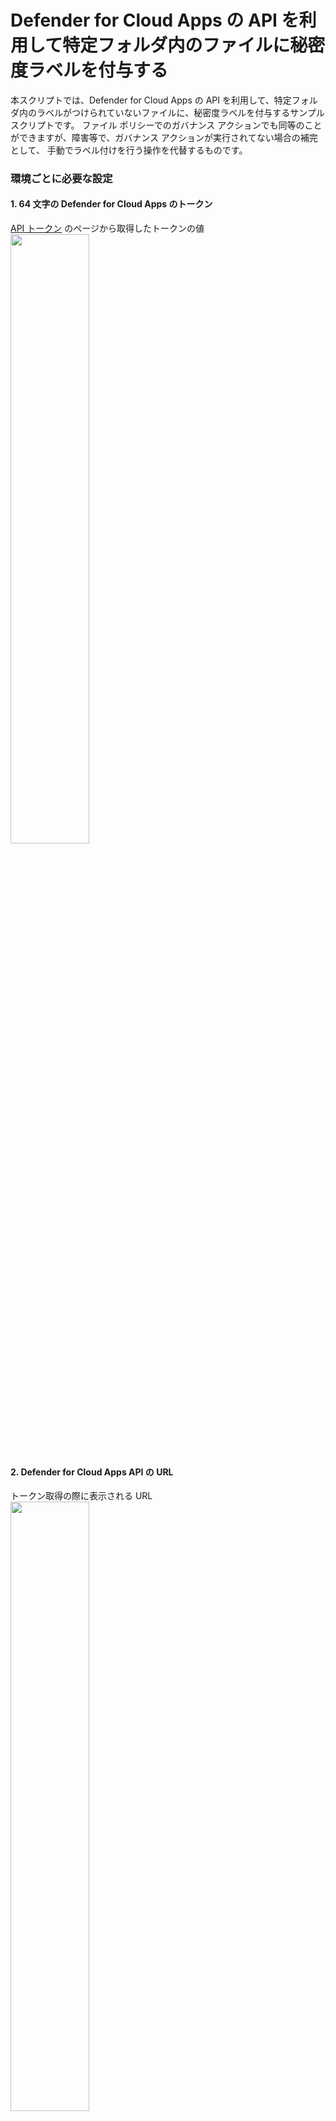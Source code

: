# Defender for Cloud Apps の API を利用して特定フォルダ内のファイルに秘密度ラベルを付与する
本スクリプトでは、Defender for Cloud Apps の API を利用して、特定フォルダ内のラベルがつけられていないファイルに、秘密度ラベルを付与するサンプル スクリプトです。
ファイル ポリシーでのガバナンス アクションでも同等のことができますが、障害等で、ガバナンス アクションが実行されてない場合の補完として、
手動でラベル付けを行う操作を代替するものです。

### 環境ごとに必要な設定
#### 1. 64 文字の Defender for Cloud Apps のトークン
[API トークン](https://security.microsoft.com/cloudapps/settings?tabid=apiTokens) のページから取得したトークンの値<br/>
<img src="https://github.com/YoshihiroIchinose/E5Comp/blob/main/img/MDA_Autolabel4.png" width="50%">  
#### 2. Defender for Cloud Apps API の URL
トークン取得の際に表示される URL<br/>
<img src="https://github.com/YoshihiroIchinose/E5Comp/blob/main/img/MDA_Autolabel3.png" width="50%">  
#### 3. 対象とするアプリのインスタンス番号
ファイル ページなどからアプリをクリックした際に表示されるアプリのページの URL で /service-app/ の後に続く数字<br/>
<img src="https://github.com/YoshihiroIchinose/E5Comp/blob/main/img/MDA_Autolabel1.png" width="50%">  
#### 4. 対象とするフォルダのファイル ID
ファイル ページで、対象としたいファルダを表示し、詳細情報の中にある "ファイル ID" の値<br/>
<img src="https://github.com/YoshihiroIchinose/E5Comp/blob/main/img/MDA_Autolabel2.png" width="50%">
#### 5. 付与する秘密度ラベルの表示名

### 必要に応じて調整する項目
1. 一度のクエリで取得するアイテム数 (本スクリプトでは、更新日時の降順で 100 )
2. ラベル付けの対象とするファイルの更新日時の範囲 (本スクリプトでは、直近 1-24 時間前の間に更新されたファイルを対象)
   
## 本スクリプトの処理内容
1. 秘密度ラベル一覧を取得し、秘密度ラベルの ID を取得する
2. 指定されたフォルダ内のサブ フォルダを再帰的にクエリし、対象となるサブ フォルダを特定する
3. 対象となるフォルダの直下にある更新日時が対象の範囲で、秘密度ラベルが付与されていないファイルをすべて取得する
4. 対象となるファイルに対して、ラベル付け操作をキックする

### スクリプト本体
~~~PowerShell
#<--Parameters
#should be replaced by the tenant domain and URL, which can be found when you get a MDA API Token
$baseUrl="xxxxxx.us3.portal.cloudappsecurity.com"

#64 chacters, should be obtained via MDA API Token page
$Token="xxxxxxxxxxxxx"

#Label name to apply
$labelname="Confidential"

#Targeted app instance, which can be identified in a URL string as 5 digits number after "/service-app/" when you click an app name at MDA File page
$instance="20892"

#Targeted folders as a array, which can be identified at MDA File page as a "File ID" of the folder
#Folder in SPO/OD4B is like "736e3abc-13d1-44fe-9aed-3b56f9878ead|d286c00e-de8e-4eb1-9881-61bd97a69abc"
#Folder in Box is like "239616417475"
$folders=@("736e3762-13d1-44fe-9aed-3b56f9878ead|d286c00e-de8e-4eb1-9881-61bd97a608e3")
#Parameters-->

#scope of target files specified by the number of files and tame range
$s=[datetimeoffset]::Now.AddHours(-24).ToUnixTimeMilliseconds()
$e=[datetimeoffset]::Now.AddHours(-1).ToUnixTimeMilliseconds()
$ResultSetSize=100

#Global variables
$targetFiles=@() 
$targetFolders=@()
$headers=@{"Authorization" = "Token "+$Token}

Function GetLabel($labelName){#For getting the label ID by a label name
	$Uri="https://"+$global:baseUrl+"/api/v1/get_rms_encryption_labels/"
	$res=Invoke-RestMethod -Uri $Uri -Method "Get" -Headers $global:headers
	Start-Sleep -Seconds 1
	foreach($l in $res.data){
		If($l.name.equals($labelName)){
			return $l.id
		}
	}
	return $null
}

Function GetFoldersRecursive($parent){#Get folders recursively under a spcified folder
	"Get folders from " + $parent
	$filter='{"parentFolder":{"eq":["'+$parent+'"]},"fileType":{"eq":[6]},"instance":{"eq":['+$global:instance+']}}'
	$batchSize=100 
	$Uri="https://"+$global:baseUrl+"/api/v1/files/"
	
	$loopcount = [int][Math]::Ceiling($global:ResultSetSize / $batchSize)
	$output=@()
	For($i=0;$i -lt $loopcount; $i++){
	    $limit=$batchSize
	    if($loopcount -1 -eq $i){$limit=$ResultSetSize % $batchSize}
	    if($limit -eq 0){$limit=$batchSize}
	    $Body=@{
    		    "skip"=0 + $i*$batchSize
		        "limit"=$limit
		        "filters"=$filter
		        "sortField"="modifiedDate"
		        "sortDirection"="desc"
		    }
	    $res=Invoke-RestMethod -Uri $Uri -Method "Post" -Headers $global:headers -Body $Body
   	    "Loop: $i, From " +$i*$batchSize +", " + $res.data.Count +" folders"
	    Start-Sleep -Seconds 1
	    $output+=$res.data
	    if($res.data.Count -lt $batchsize){break}
    }
    "Retrieved " +$output.count+" folders"
    foreach($item in $output){
        if($item.isFolder){
            $global:targetFolders+=$item._id
            GetFoldersRecursive($item._id)
        }
     }
}

Function GetFolderItems($parent){#Get recent files directly under a spcified folder
	"Get files from " + $parent
	$filter='{"modifiedDate":{"range":[{"start":'+$global:s+',"end":'+$global:e+'}]},"fileType":{"neq":[6]},"fileLabels":{"isnotset":true},'
   	$filter+='"parentFolder":{"eq":["'+$parent+'"]},"instance":{"eq":['+$global:instance+']}}'
	$batchSize=100 
	$Uri="https://"+$global:baseUrl+"/api/v1/files/"
	
	$loopcount = [int][Math]::Ceiling($global:ResultSetSize / $batchSize)
	$output=@()
	For($i=0;$i -lt $loopcount; $i++){
	    $limit=$batchSize
	    if($loopcount -1 -eq $i){$limit=$ResultSetSize % $batchSize}
	    if($limit -eq 0){$limit=$batchSize}
	
	    $Body=@{
		    "skip"=0 + $i*$batchSize
		    "limit"=$limit
		    "filters"=$filter
		    "sortField"="modifiedDate"
		    "sortDirection"="desc"
		    }
	    $res=Invoke-RestMethod -Uri $Uri -Method "Post" -Headers $global:headers -Body $Body
	    "Loop: $i, From " +$i*$batchSize +", " + $res.data.Count +" items"
　　　　　　　Start-Sleep -Seconds 1
	    $output+=$res.data
	    if($res.data.Count -lt $batchsize){break}
    }
    "Retrieved " +$output.count+" files"
    foreach($item in $output){
		Foreach($act in $item.actions){
		    If($act.task_name -eq "RmsProtectTask"){#Find files which have a RmsProtectTask action
		    	"Found non-labeled file " + $item.Name
			    $global:targetFiles+=$item 
			    break
    	   		 }
		}
	}
}

#Get the label id by a specified label name
$label=GetLabel($labelname)
if($label -eq $null){
    "Error. The spcified Label is not found."
    exit
}

#Get all subfolders under specified folders
foreach ($f in $folders){
    GetFoldersRecursive($f)
}
$allFolders=$folders+$targetFolders
"---------------"
"Total folders: "+$allFolders.count
"               "
#Get all files without a label which can be labeled in targetfolders
foreach ($f in $allFolders){
    GetFolderItems($f)
}
"---------------"
"Total files to be labeled: "+$targetFiles.count
"               "

#Kick maunal labelings for all targeted files
foreach($f in $targetFiles){
    $Uri="https://"+$global:baseUrl+"/api/v1/files/bulk_governance/"
    #Prepare request body as a text because its order matters
    $Body='{"task_name":"RmsProtectTask",'
    $Body+='"entities":[{"id":"'+$f._id+'","appId":'+$f.appId+'}],'
    $Body+='"params":{"labelId":"'+$label+'"}}'
    "Apply the label to: " + $f.Name
    $Body
    Invoke-RestMethod -Uri $Uri -Method "Post" -Headers $headers -Body $Body
    Start-Sleep -Seconds 1
}
~~~
## Azure Automation 上での実行結果のアウトプット
### Box 上のファイル
<img src="https://github.com/YoshihiroIchinose/E5Comp/blob/main/img/MDA_AutoLabel.png" width="50%"> 

### SPO 上のファイル
<img src="https://github.com/YoshihiroIchinose/E5Comp/blob/main/img/MDA_Autolabel5.png" width="50%"> 

### ラベル付けの履歴
ラベル付け操作の結果および履歴はガバナンス ログで確認可能
### SPO 上のファイル
<img src="https://github.com/YoshihiroIchinose/E5Comp/blob/main/img/MDA_Autolabel6.png" width="50%"> 

